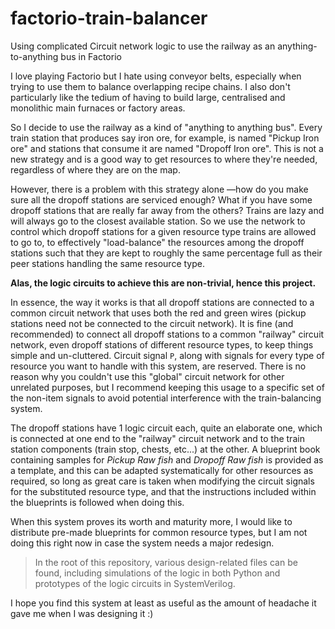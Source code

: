 # factorio-train-balancer
Using complicated Circuit network logic to use the railway as an anything-to-anything bus in Factorio

I love playing Factorio but I hate using conveyor belts, especially when trying to use them to balance overlapping recipe chains. I also don't particularly like the tedium of having to build large, centralised and monolithic main furnaces or factory areas.

So I decide to use the railway as a kind of "anything to anything bus". Every train station that produces say iron ore, for example, is named "Pickup Iron ore" and stations that consume it are named "Dropoff Iron ore". This is not a new strategy and is a good way to get resources to where they're needed, regardless of where they are on the map.

However, there is a problem with this strategy alone —how do you make sure all the dropoff stations are serviced enough? What if you have some dropoff stations that are really far away from the others? Trains are lazy and will always go to the closest available station. So we use the network to control which dropoff stations for a given resource type trains are allowed to go to, to effectively "load-balance" the resources among the dropoff stations such that they are kept to roughly the same percentage full as their peer stations handling the same resource type.

**Alas, the logic circuits to achieve this are non-trivial, hence this project.**

In essence, the way it works is that all dropoff stations are connected to a common circuit network that uses both the red and green wires (pickup stations need not be connected to the circuit network). It is fine (and recommended) to connect all dropoff stations to a common "railway" circuit network, even dropoff stations of different resource types, to keep things simple and un-cluttered. Circuit signal `P`, along with signals for every type of resource you want to handle with this system, are reserved. There is no reason why you couldn't use this "global" circuit network for other unrelated purposes, but I recommend keeping this usage to a specific set of the non-item signals to avoid potential interference with the train-balancing system.

The dropoff stations have 1 logic circuit each, quite an elaborate one, which is connected at one end to the "railway" circuit network and to the train station components (train stop, chests, etc...) at the other. A blueprint book containing samples for _Pickup Raw fish_ and _Dropoff Raw fish_ is provided as a template, and this can be adapted systematically for other resources as required, so long as great care is taken when modifying the circuit signals for the substituted resource type, and that the instructions included within the blueprints is followed when doing this.

When this system proves its worth and maturity more, I would like to distribute pre-made blueprints for common resource types, but I am not doing this right now in case the system needs a major redesign.

> In the root of this repository, various design-related files can be found, including simulations of the logic in both Python and prototypes of the logic circuits in SystemVerilog.

I hope you find this system at least as useful as the amount of headache it gave me when I was designing it :)
